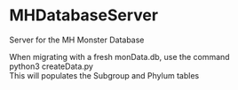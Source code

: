 # MHDatabaseServer
Server for the MH Monster Database

When migrating with a fresh monData.db, use the command <br />
python3 createData.py <br />
This will populates the Subgroup and Phylum tables

